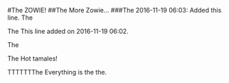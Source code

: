#The ZOWIE!
##The More Zowie...
###The 2016-11-19 06:03: Added this line.
The 

The This line added on 2016-11-19 06:02.

The 

The Hot tamales!

TTTTTTThe Everything is the the.
